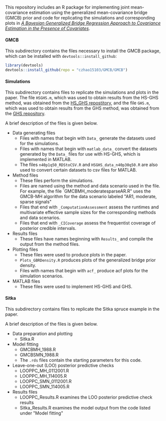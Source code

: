 This repository includes an R package for implementing joint mean-covariance estimation using 
the generalized mean-covariance bridge (GMCB) prior and code for replicating the simulations
and corresponding plots in 
[_A Bayesian Generalized Bridge Regression Approach to Covariance Estimation in the Presence of Covariates_](https://arxiv.org/abs/2406.00906).

#### GMCB

This subdirectory contains the files necessary to install the GMCB package, which
can be installed with `devtools::install_github`:

```r
library(devtools)
devtools::install_github(repo = "czhao15103/GMCB/GMCB")
```

#### Simulations

This subdirectory contains files to replicate the simulations and plots in the paper. The file `HSGHS.m`, which
was used to obtain results from the HS-GHS method, was obtained from the [HS_GHS repostitory](https://github.com/liyf1988/HS_GHS),
and the file `GHS.m`, which was used to obtain results from the GHS method, was obtained from the [GHS repository](https://github.com/liyf1988/GHS).

A brief description of the files is given below.

- Data generating files
	- Files with names that begin with `Data_` generate the datasets used for the simulations.
	- Files with names that begin with `matlab_data_` convert the datasets generated by the `Data_` files for use with HS-GHS, 
which is implemented in MATLAB.
	- The files `n40p1q50_RDStoCSV.R` and `HSGHS_data_n40p30q50.R` are also used to convert certain datasets to csv files for MATLAB.
- Method files
	- These files perform the simulations.
	- Files are named using the method and data scenario used in the file. For example, the file `GMCBMH_moderatesparseAR.R"
uses the GMCB-MH algorithm for the data scenario labeled "AR1, moderate, sparse signals"
	- Files that end with `_ComputationAssessment` assess the runtimes and multivariate effective sample sizes for the 
corresponding methods and data scenarios.
	- Files that end with `_CICoverage` assess the frequentist coverage of posterior credible intervals.
- Results files
	- These files have names beginning with `Results_` and compile the output from the method files.
- Plotting files
	- These files were used to produce plots in the paper.
	- `Plots_GBRDensity.R` produces plots of the generalized bridge prior density.
	- Files with names that begin with `acf_` produce acf plots for the simulation scenarios.
- MATLAB files
	- These files were used to implement HS-GHS and GHS.

#### Sitka

This subdirectory contains files to replicate the Sitka spruce example in the paper.

A brief description of the files is given below.

- Data preparation and plotting
	- Sitka.R
- Model fitting
	- GMCBMH_1988.R
 	- GMCBSMN_1988.R
  	- The `.rds` files contain the starting parameters for this code.
- Leave-one-out (LOO) posterior predictive checks
	- LOOPPC_MH_0112001.R
 	- LOOPPC_MH_114005.R
  	- LOOPPC_SMN_0112001.R
  	- LOOPPC_SMN_114005.R
- Results files
	- LOOPPC_Results.R examines the LOO posterior predictive check results
 	- Sitka_Results.R examines the model output from the code listed under "Model fitting"
